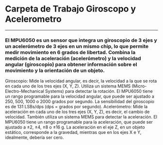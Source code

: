 # Carpeta de Trabajo Giroscopo y Acelerometro
---------------------------------------------
### El MPU6050 es un sensor que integra un giroscopio de 3 ejes y un acelerómetro de 3 ejes en un mismo chip, lo que permite medir movimiento en 6 grados de libertad. Combina la medición de la aceleración (acelerómetro) y la velocidad angular (giroscopio) para obtener información sobre el movimiento y la orientación de un objeto. 
Giroscopio:
Mide la velocidad angular, es decir, la velocidad a la que se rota en cada uno de los tres ejes (X, Y, Z). 
Utiliza un sistema MEMS (Micro-Electro-Mechanical Systems) para detectar la rotación. 
El MPU6050 tiene un rango programable para la velocidad angular, que puede ser ajustado a 250, 500, 1000 o 2000 grados por segundo. 
La sensibilidad del giroscopio es de 131 LSBs/dps (dps = grados por segundo). 
Acelerómetro:
Mide la aceleración en cada uno de los tres ejes (X, Y, Z), es decir, el cambio de velocidad. 
También utiliza un sistema MEMS para detectar la aceleración. 
El MPU6050 tiene un rango programable para la aceleración, que puede ser ajustado a ±2, ±4, ±8 o ±16 g. 
La aceleración en el eje Z, en un objeto estático, corresponde a la gravedad, mientras que en los ejes X e Y, idealmente, debería ser cero. 
